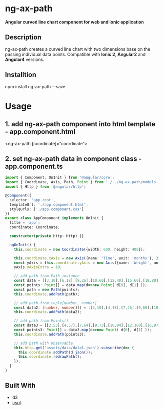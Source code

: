 # ng-ax-path
**Angular curved line chart component for web and Ionic application**

## Description
ng-ax-path creates a curved line chart with two dimensions base on the passing individual data points. 
Compatible with __Ionic 2__, __Angular2__ and __Angular4__ versions.

## Installtion
npm install ng-ax-path --save

# Usage

## 1. add ng-ax-path component into html template - app.component.html
<ng-ax-path [coordinate]="coordinate"></ng-ax-path>

## 2. set ng-ax-path data in component class - app.component.ts
```ts
import { Component, OnInit } from '@angular/core';
import { Coordinate, Axis, Path, Point } from './../ng-ax-path/models';
import { Http } from '@angular/http';

@Component({
  selector: 'app-root',
  templateUrl: './app.component.html',
  styleUrls: ['./app.component.css']
})
export class AppComponent implements OnInit {
  title = 'app';
  coordinate: Coordinate;

  constructor(private http: Http) {}

  ngOnInit() {
    this.coordinate = new Coordinate({width: 600, height: 400});

    this.coordinate.xAxis = new Axis({name: 'Time', unit: 'months'}, 3);
    const yAxis = this.coordinate.yAxis = new Axis({name: 'Weight', unit: 'kg'});
    yAxis.yAxisExtra = 10;

    // add path from Path instance
    const data = [[3,10],[6,18],[9,26],[10,60],[12,40],[15,60],[18,80]];
    const points: Point[] = data.map(d=>new Point( d[0], d[1] ));
    const path = new Path(points);
    this.coordinate.addPath(path);

    // add path from tuple[number, number]
    const data2: [number, number][] = [[2,10],[4,18],[7,26],[9,60],[10,40],[12,60],[16,80], [18,90], [20,120]];
    this.coordinate.addPath(data2);

    // add path from Points[]
    const data3 = [[2,53],[4,57],[7,64],[9,73],[10,84],[12,100],[16,97], [18,102], [20,78]];
    const points3: Point[] = data3.map(d=>new Point( d[0], d[1] ));
    this.coordinate.addPath(points3);

    // add path with Observable
    this.http.get('assets/data/data1.json').subscribe(d=> {
      this.coordinate.addPath(d.json());
      this.coordinate.redrawPath();
    });
  }
}
```

## Built With
- d3
- [cspl](https://github.com/kuckir/CSPL.js).